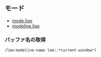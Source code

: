 <!-- (lem-lisp-mode:lisp-mode)
-->

## モード

- [mode.lisp](https://github.com/cxxxr/lem/blob/master/lib/core/mode.lisp)
- [modeline.lisp](https://github.com/cxxxr/lem/blob/master/lib/core/modeline.lisp)

### バッファ名の取得

````lisp
(lem:modeline-name lem::*current-window*)
````

